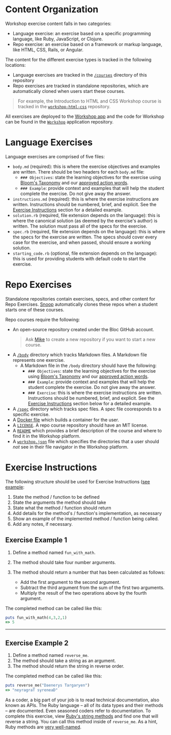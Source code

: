 # Content Organization

Workshop exercise content falls in two categories:

- Language exercise: an exercise based on a specific programming language, like Ruby, JavaScript, or Clojure.
- Repo exercise: an exercise based on a framework or markup language, like HTML, CSS, Rails, or Angular.

The content for the different exercise types is tracked in the following locations:

- Language exercises are tracked in the [`/courses`](https://github.com/Bloc/workshop-curriculum/tree/master/courses) directory of this repository
- Repo exercises are tracked in standalone repositories, which are automatically cloned when users start these courses.

> For example, the Introduction to HTML and CSS Workshop course is tracked in the [`workshop-html-css`](https://github.com/Bloc/workshop-html-css) repository.

All exercises are deployed to the [Workshop app](https://workshop.bloc.io) and the code for Workshop can be found in the [`Workshop`](https://github.com/Bloc/workshop) application repository.

# Language Exercises

Language exercises are comprised of five files:
- `body.md` (required): this is where the exercise objectives and examples are written. There should be two headers for each `body.md` file:
    - `### Objectives`: state the learning objectives for the exercise using [Bloom's Taxonomy](https://cft.vanderbilt.edu/guides-sub-pages/blooms-taxonomy/) and our [approved action words](https://docs.google.com/spreadsheets/d/1yy7IwVvNZoPNb-u-HTYwg4tIStg4z6oSmhRMsHWTerc/edit#gid=350932233).
    - `### Example`: provide context and examples that will help the student complete the exercise. Do not give away the answer.
- `instructions.md` (required): this is where the exercise instructions are written. Instructions should be numbered, brief, and explicit. See the [Exercise Instructions](https://github.com/Bloc/workshop-curriculum/blob/master/CONTRIBUTING.md#exercise-instructions) section for a detailed example.
- `solution.rb` (required, file extension depends on the language): this is where the canonical solution (as deemed by the exercise's author) is written. The solution must pass all of the specs for the exercise.
- `spec.rb` (required, file extension depends on the language): this is where the specs for the exercise are written. The specs should cover every case for the exercise, and when passed, should ensure a working solution.
- `starting_code.rb` (optional, file extension depends on the language): this is used for providing students with default code to start the exercise.

# Repo Exercises

Standalone repositories contain exercises, specs, and other content for Repo Exercises. [Snoop](https://github.com/Bloc/snoop) automatically clones these repos when a student starts one of these courses.

Repo courses require the following:

- An open-source repository created under the Bloc GitHub account.
    > Ask [Mike](mailto:mike@bloc.io) to create a new repository if you want to start a new course.
- A [`/body`](https://github.com/Bloc/workshop-html-css/tree/master/body) directory which tracks Markdown files. A Markdown file represents one exercise.
    - A Markdown file in the `/body` directory should have the following:
        - `### Objectives`: state the learning objectives for the exercise using [Bloom's Taxonomy](https://cft.vanderbilt.edu/guides-sub-pages/blooms-taxonomy/) and our [approved action words](https://docs.google.com/spreadsheets/d/1yy7IwVvNZoPNb-u-HTYwg4tIStg4z6oSmhRMsHWTerc/edit#gid=350932233).
        - `### Example`: provide context and examples that will help the student complete the exercise. Do not give away the answer.
        - `### Exercise`: this is where the exercise instructions are written. Instructions should be numbered, brief, and explicit. See the [Exercise Instructions](https://github.com/Bloc/workshop-curriculum/blob/master/CONTRIBUTING.md#exercise-instructions) section below for a detailed example.
- A [`/spec`](https://github.com/Bloc/workshop-html-css/tree/master/spec) directory which tracks spec files. A spec file cooresponds to a specific exercise.
- A [Docker file](https://github.com/Bloc/workshop-html-css/blob/master/Dockerfile) which builds a container for the user.
- A [`LICENSE`](https://github.com/Bloc/workshop-html-css/blob/master/LICENSE.md). A repo course repository should have an MIT license.
- A [`README`](https://github.com/Bloc/workshop-html-css/blob/master/README.md) which provides a brief description of the course and where to find it in the Workshop platform.
- A [`workshop.json`](https://github.com/Bloc/workshop-html-css/blob/master/workshop.json) file which specifies the directories that a user should _not_ see in their file navigator in the Workshop platform.

# Exercise Instructions

The following structure should be used for Exercise Instructions ([see example](https://github.com/Bloc/curriculum/blob/master/workshop-curriculum/courses/ruby-primer/03-level-conditionals/01-if/body.md#exercise):

1. State the method / function to be defined
2. State the arguments the method should take
3. State what the method / function should return
4. Add details for the method's / function's implementation, as necessary
5. Show an example of the implemented method / function being called.
6. Add any notes, if necessary.

## Exercise Example 1

1. Define a method named `fun_with_math`.
2. The method should take four number arguments.
3. The method should return a number that has been calculated as follows:

    - Add the first argument to the second argument.
    - Subtract the third argument from the sum of the first two arguments.
    - Multiply the result of the two operations above by the fourth argument.

The completed method can be called like this:

```ruby
puts fun_with_math(4,3,2,1)
=> 5
```
***

## Exercise Example 2

1. Define a method named `reverse_me`.
2. The method should take a string as an argument.
3. The method should return the string in reverse order.

The completed method can be called like this:

```ruby
puts reverse_me("Daenerys Targaryen")
=> "neyragraT syreneaD"
```

As a coder, a big part of your job is to read technical documentation, also known as APIs. The Ruby language – all of its data types and their methods – are documented. Even seasoned coders refer to documentation. To complete this exercise, view [Ruby's string methods](http://ruby-doc.org/core-2.2.0/String.html) and find one that will reverse a string. You can call this method inside of `reverse_me`. As a hint, Ruby methods are [very well-named](http://ruby-doc.org/core-2.2.0/String.html#method-i-reverse).
